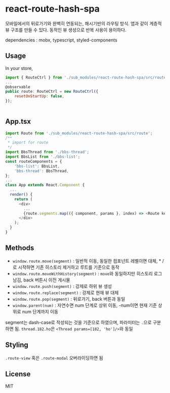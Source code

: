
# react-route-hash-spa

모바일에서의 뒤로가기와 완벽히 연동되는, 해시기반의 라우팅 방식. 앱과 같이 계층적 뷰 구조를 만들 수 있다. 동적인 뷰 생성으로 반복 사용이 용이하다.

dependencies : mobx, typescript, styled-components

## Usage

In your store,
```js
import { RouteCtrl } from './sub_modules/react-route-hash-spa/src/route';
...
@observable
public route: RouteCtrl = new RouteCtrl({
	resetOnStartUp: false,
});
  
```

## App.tsx
```js
import Route from './sub_modules/react-route-hash-spa/src/route';
/**
 * import for route
 */
import BbsThread from './bbs-thread';
import BbsList from './bbs-list';
const routeComponents = {
	'bbs-list': BbsList,
	'bbs-thread': BbsThread,
};
...
class App extends React.Component {
  ...
  render() {
    return (
      <div>
        ...
        {route.segments.map(({ component, params }, index) => <Route key={index} comp={routeComponents[component]} params={params} />)}
      </div>
    );
  }
}
```

## Methods

- `window.route.move(segment)` : 일반적 이동, 동일한 컴포넌트 레벨이면 대체, * /로 시작하면 기존 히스토리 제거하고 루트를 기준으로 동작
- `window.route.moveWithHistory(segment)` : `move`와 동일하지만 히스토리 로그 남김, back 버튼시 이전 게시물
- `window.route.push(segment)` : 강제로 하위 뷰 생성
- `window.route.replace(segment)` : 강제로 현재 뷰 대체
- `window.route.pop(segment)` : 뒤로가기, back 버튼과 동일
- `window.parent(num)` : 자연수면 num 단계로 상위 이동, -num이면 현재 기준 상위로 num 단계까지 이동

segment는 dash-case로 작성되는 것을 기준으로 하였으며, 파라미터는 `.`으로 구분하면 됨. `thread.182.ho`은 `<Thread params=[182, 'ho']/>`와 동일

## Styling

`.route-view` 혹은 `.route-modal` 오버라이딩하면 됨

## License

MIT


